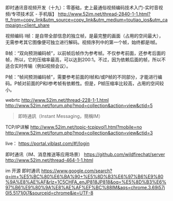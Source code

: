 即时通讯音视频开发（十九）：零基础，史上最通俗视频编码技术入门-实时音视频/专项技术区 - 手机版】
http://www.52im.net/thread-2840-1-1.html?tt_from=copy_link&utm_source=copy_link&utm_medium=toutiao_ios&utm_campaign=client_share


视频编码
I帧：是自带全部信息的独立帧，是最完整的画面（占用的空间最大），无需参考其它图像便可独立进行解码。视频序列中的第一个帧，始终都是I帧。

B帧：“双向预测编码帧”，以前帧后帧作为参考帧。不仅参考前面，还参考后面的帧，所以，它的压缩率最高，可以达到200:1。不过，因为依赖后面的帧，所以不适合实时传输（例如视频会议）。

P帧：“帧间预测编码帧”，需要参考前面的I帧和/或P帧的不同部分，才能进行编码。P帧对前面的P和I参考帧有依赖性。但是，P帧压缩率比较高，占用的空间较小。



webrtc http://www.52im.net/thread-228-1-1.html
http://www.52im.net/forum.php?mod=collection&action=view&ctid=5

>即時通訊（Instant Messaging，簡稱IM）

TCP/IP详解 http://www.52im.net/topic-tcpipvol1.html?mobile=no
http://www.52im.net/forum.php?mod=collection&action=view&ctid=3


live：
https://portal.viblast.com/#!/login


即时通讯（IM、消息推送等应用场景） https://github.com/wildfirechat/server
http://www.52im.net/thread-464-1-1.html

im 开源 即时通讯 
https://www.google.com/search?q=im+%E5%BC%80%E6%BA%90+%E5%8D%B3%E6%97%B6%E9%80%9A%E8%AE%AF&rlz=1C5CHFA_enJP818JP818&oq=%E5%8D%B3%E6%97%B6%E9%80%9A%E8%AE%AF%EF%BC%88IM&aqs=chrome.3.69i57j0l5.5171j0j7&sourceid=chrome&ie=UTF-8
